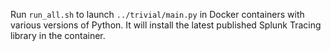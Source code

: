 Run `run_all.sh` to launch `../trivial/main.py` in Docker containers with various versions of Python. It will install the latest published Splunk Tracing library in the container.
